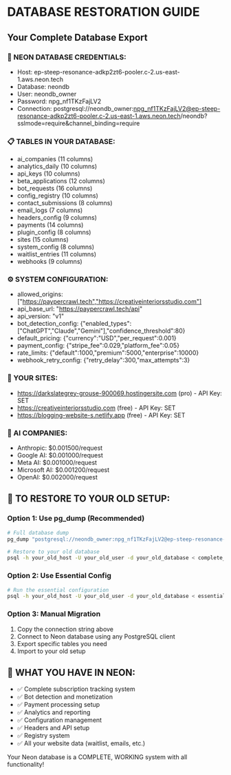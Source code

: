 # DATABASE RESTORATION GUIDE

## Your Complete Database Export

### 🔑 NEON DATABASE CREDENTIALS:
- Host: ep-steep-resonance-adkp2zt6-pooler.c-2.us-east-1.aws.neon.tech
- Database: neondb
- User: neondb_owner
- Password: npg_nf1TKzFajLV2
- Connection: postgresql://neondb_owner:npg_nf1TKzFajLV2@ep-steep-resonance-adkp2zt6-pooler.c-2.us-east-1.aws.neon.tech/neondb?sslmode=require&channel_binding=require

### 📋 TABLES IN YOUR DATABASE:
- ai_companies (11 columns)
- analytics_daily (10 columns)
- api_keys (10 columns)
- beta_applications (12 columns)
- bot_requests (16 columns)
- config_registry (10 columns)
- contact_submissions (8 columns)
- email_logs (7 columns)
- headers_config (9 columns)
- payments (14 columns)
- plugin_config (8 columns)
- sites (15 columns)
- system_config (8 columns)
- waitlist_entries (11 columns)
- webhooks (9 columns)

### ⚙️ SYSTEM CONFIGURATION:
- allowed_origins: ["https://paypercrawl.tech","https://creativeinteriorsstudio.com"]
- api_base_url: "https://paypercrawl.tech/api"
- api_version: "v1"
- bot_detection_config: {"enabled_types":["ChatGPT","Claude","Gemini"],"confidence_threshold":80}
- default_pricing: {"currency":"USD","per_request":0.001}
- payment_config: {"stripe_fee":0.029,"platform_fee":0.05}
- rate_limits: {"default":1000,"premium":5000,"enterprise":10000}
- webhook_retry_config: {"retry_delay":300,"max_attempts":3}

### 🏢 YOUR SITES:
- https://darkslategrey-grouse-900069.hostingersite.com (pro) - API Key: SET
- https://creativeinteriorsstudio.com (free) - API Key: SET
- https://blogging-website-s.netlify.app (free) - API Key: SET

### 🤖 AI COMPANIES:
- Anthropic: $0.001500/request
- Google AI: $0.001000/request
- Meta AI: $0.001000/request
- Microsoft AI: $0.001200/request
- OpenAI: $0.002000/request

## 🔄 TO RESTORE TO YOUR OLD SETUP:

### Option 1: Use pg_dump (Recommended)
```bash
# Full database dump
pg_dump "postgresql://neondb_owner:npg_nf1TKzFajLV2@ep-steep-resonance-adkp2zt6-pooler.c-2.us-east-1.aws.neon.tech/neondb?sslmode=require" > complete_backup.sql

# Restore to your old database
psql -h your_old_host -U your_old_user -d your_old_database < complete_backup.sql
```

### Option 2: Use Essential Config
```bash
# Run the essential configuration
psql -h your_old_host -U your_old_user -d your_old_database < essential-config.sql
```

### Option 3: Manual Migration
1. Copy the connection string above
2. Connect to Neon database using any PostgreSQL client
3. Export specific tables you need
4. Import to your old setup

## 🎯 WHAT YOU HAVE IN NEON:
- ✅ Complete subscription tracking system
- ✅ Bot detection and monetization
- ✅ Payment processing setup
- ✅ Analytics and reporting
- ✅ Configuration management
- ✅ Headers and API setup
- ✅ Registry system
- ✅ All your website data (waitlist, emails, etc.)

Your Neon database is a COMPLETE, WORKING system with all functionality!
